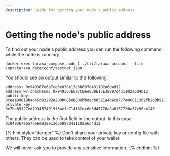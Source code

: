 ```yaml
---
description: Guide for getting your node's public address
---
```


# Getting the node's public address

To find out your node's public address you can run the following command while the node is running:

```
docker exec taraxa_compose_node_1 ./cli/taraxa account --file /opt/taraxa_data/conf/testnet.json
```

You should see an output similar to the following:
```
address: 0x949367e6a7ce6e838e13e3b897d431102a6d4d12
address w/ checksum: 0x949367E6a7CE6e838E13E3B897d431102a6d4D12
public key: 0xeea99819bad45c93292a200b085eb809bbdecb8521a4baca777e06811362fb2d9b92334db0793b473cfd5ccd1cbaa8a5fffea6f09baf308629866f6828677d91
private key: 0x7be85127ed7934374019f34efc714f62ec6d3d45776a8a6137720a57e96c4140
```

The public address is the first field in the output. In this case `0x949367e6a7ce6e838e13e3b897d431102a6d4d12`

{% hint style="danger" %}
Don't share your private key or config file with others.
They can be used to take control of your wallet.

We will never ask you to provide any sensitive information.
{% endhint %}
